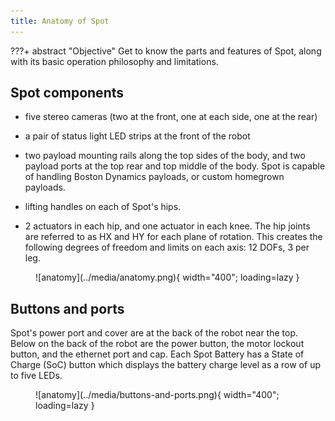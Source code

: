 ```yaml
---
title: Anatomy of Spot
---
```


???+ abstract "Objective"
    Get to know the parts and features of Spot, along with its basic operation philosophy and limitations. 

## Spot components

- five stereo cameras (two at the front, one at each side, one at the rear)

- a pair of status light LED strips at the front of the robot

- two payload mounting rails along the top sides of the body, and two payload ports at the top rear and top middle of the body. Spot is capable of handling Boston Dynamics payloads, or custom homegrown payloads. 

- lifting handles on each of Spot's hips. 

- 2 actuators in each hip, and one actuator in each knee. The hip joints are referred to as HX and HY for each plane of rotation. This creates the following degrees of freedom and limits on each axis: 12 DOFs, 3 per leg. 

<figure markdown="span">
  ![anatomy](../media/anatomy.png){ width="400"; loading=lazy }
</figure>

## Buttons and ports

Spot's power port and cover are at the back of the robot near the top. Below on the back of the robot are the power button, the motor lockout button, and the ethernet port and cap. Each Spot Battery has a State of Charge (SoC) button which displays the battery charge level as a row of up to five LEDs. 

<figure markdown="span">
  ![anatomy](../media/buttons-and-ports.png){ width="400"; loading=lazy }
</figure>